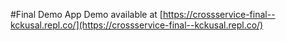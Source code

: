 #Final Demo App
Demo available at [https://crossservice-final--kckusal.repl.co/](https://crossservice-final--kckusal.repl.co/)

